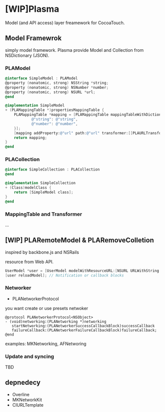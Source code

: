 # [WIP]Plasma

Model (and API access) layer freamework for CocoaTouch.

## Model Framewrok

simply model framework. Plasma provide Model and Collection from NSDictionary (JSON).

### PLAModel 

```objective-c
@interface SimpleModel : PLAModel
@property (nonatomic, strong) NSString *string;
@property (nonatomic, strong) NSNumber *number;
@property (nonatomic, strong) NSURL *url;
@end

@implementation SimpleModel
+ (PLAMappingTable *)propertiesMappingTable {
    PLAMappingTable *mapping = [PLAMappingTable mappingTableWithDictionary:@{
            @"string": @"string",
            @"number": @"number",
    }];
    [mapping addProperty:@"url" path:@"url" transformer:[[PLAURLTransformer alloc] init]];
    return mapping;
}
@end
```

### PLACollection

```objective-c
@interface SimpleCollection : PLACollection
@end

@implementation SimpleCollection
+ (Class)modelClass {
    return [SimpleModel class];
}
@end
```

### MappingTable and Transformer

...

## [WIP] PLARemoteModel & PLARemoveColletion


inspired by backbone.js and NSRails

resource from Web API.

```objective-c
UserModel *user = [UserModel modelWithResourceURL:[NSURL URLWithString:@"http://example.com/api/user/1"]];
[user reloadModel]; // Notification or callback blocks
```

### Networker

* PLANetworkerProtocol

you want create or use presets netwoker

```
@protocol PLANetworkerProtocol<NSObject>
- (void)networking:(PLANetworking *)networking
   startNetworking:(PLANetworkerSuccessCallbackBlock)successCallback
   failureCallback:(PLANetworkerFailureCallbackBlock)failureCallback;
@end
```

examples: MKNetworking, AFNetworing


### Update and syncing

TBD

## depnedecy

* Overline
* MKNetworkKit
* CIURLTemplate
